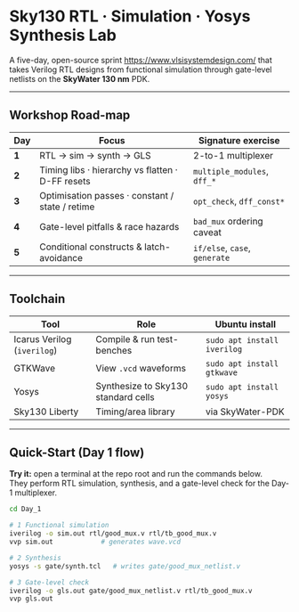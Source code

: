 # Sky130 RTL · Simulation · Yosys Synthesis Lab

A five-day, open-source sprint https://www.vlsisystemdesign.com/ that takes Verilog RTL designs from functional simulation through gate-level netlists on the **SkyWater 130 nm** PDK.

---

##  Workshop Road-map

| Day |  Focus |  Signature exercise |
|-----|----------|-----------------------|
| **1** | RTL → sim → synth → GLS | 2-to-1 multiplexer |
| **2** | Timing libs · hierarchy vs flatten · D-FF resets | `multiple_modules`, `dff_*` |
| **3** | Optimisation passes · constant / state / retime | `opt_check`, `dff_const*` |
| **4** | Gate-level pitfalls & race hazards | `bad_mux` ordering caveat |
| **5** | Conditional constructs & latch-avoidance | `if/else`, `case`, `generate` |

---

##  Toolchain

| Tool | Role | Ubuntu install |
|------|------|----------------|
| Icarus Verilog (`iverilog`) | Compile & run test-benches | `sudo apt install iverilog` |
| GTKWave | View `.vcd` waveforms | `sudo apt install gtkwave` |
| Yosys | Synthesize to Sky130 standard cells | `sudo apt install yosys` |
| Sky130 Liberty | Timing/area library | via SkyWater-PDK |

---

##  Quick-Start (Day 1 flow)

 **Try it:** open a terminal at the repo root and run the commands below.  
They perform RTL simulation, synthesis, and a gate-level check for the Day-1 multiplexer.

```bash
cd Day_1

# 1️ Functional simulation
iverilog -o sim.out rtl/good_mux.v rtl/tb_good_mux.v
vvp sim.out            # generates wave.vcd

# 2️ Synthesis
yosys -s gate/synth.tcl   # writes gate/good_mux_netlist.v

# 3️ Gate-level check
iverilog -o gls.out gate/good_mux_netlist.v rtl/tb_good_mux.v
vvp gls.out

